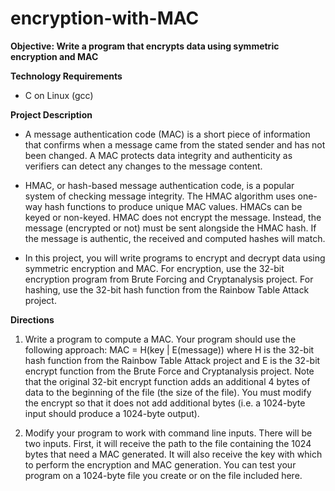 # encryption-with-MAC

**Objective: Write a program that encrypts data using symmetric encryption and MAC**

**Technology Requirements**
- C on Linux (gcc)


**Project Description**

- A message authentication code (MAC) is a short piece of information that confirms when a message came from the stated sender and has not been changed. A MAC protects data integrity and authenticity as verifiers can detect any changes to the message content.

- HMAC, or hash-based message authentication code,  is a popular system of checking message integrity. The HMAC algorithm uses one-way hash functions to produce unique MAC values. HMACs can be keyed or non-keyed. HMAC does not encrypt the message. Instead, the message (encrypted or not) must be sent alongside the HMAC hash. If the message is authentic, the received and computed hashes will match.

- In this project, you will write programs to encrypt and decrypt data using symmetric encryption and MAC. For encryption, use the 32-bit encryption program from Brute Forcing and Cryptanalysis project. For hashing, use the 32-bit hash function from the Rainbow Table Attack project.


**Directions**

1. Write a program to compute a MAC. Your program should use the following approach: MAC = H(key | E(message)) where H is the 32-bit hash function from the Rainbow Table Attack project and E is the 32-bit encrypt function from the Brute Force and Cryptanalysis project. Note that the original 32-bit encrypt function adds an additional 4 bytes of data to the beginning of the file (the size of the file). You must modify the encrypt so that it does not add additional bytes (i.e. a 1024-byte input should produce a 1024-byte output).

2. Modify your program to work with command line inputs. There will be two inputs. First, it will receive the path to the file containing the 1024 bytes that need a MAC generated. It will also receive the key with which to perform the encryption and MAC generation. You can test your program on a 1024-byte file you create or on the file included here.

